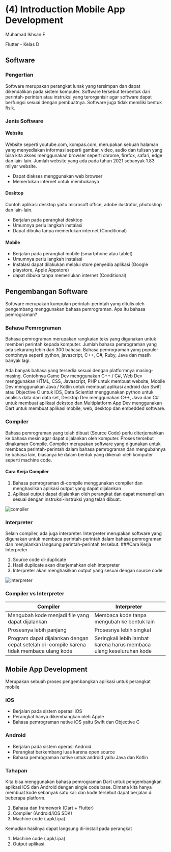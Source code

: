 # (4) Introduction Mobile App Development
Muhamad Ikhsan F

Flutter - Kelas D

## Software
### Pengertian
Software merupakan perangkat lunak yang tersimpan dan dapat dikendalikan pada sistem komputer. Software tersebut terbentuk dari perintah-perintah atau instruksi yang terorganisir agar software dapat berfungsi sesuai dengan pembuatnya. Software juga tidak memiliki bentuk fisik.

### Jenis Software
#### Website
Website seperti youtube.com, kompas.com, merupakan sebuah halaman yang menyediakan informasi seperti gambar, video, audio dan tulisan yang bisa kita akses menggunakan browser seperti chrome, firefox, safari, edge dan lain-lain. Jumlah website yang ada pada tahun 2021 sebanyak 1.83 milyar website.
+ Dapat diakses menggunakan web browser
+ Memerlukan internet untuk membukanya

#### Desktop
Contoh aplikasi desktop yaitu microsoft office, adobe ilustrator, photoshop dan lain-lain.
+ Berjalan pada perangkat desktop
+ Umumnya perlu langkah instalasi
+ Dapat dibuka tanpa memerlukan internet (Conditional)

#### Mobile
+ Berjalan pada perangkat mobile (smartphone atau tablet)
+ Umumnya perlu langkah instalasi
+ Instalasi dapat dilakukan melalui store penyedia aplikasi (Google playstore, Apple Appstore)
+ dapat dibuka tanpa memerlukan internet (Conditional)

## Pengembangan Software
Software merupakan kumpulan perintah-perintah yang ditulis oleh pengembang menggunakan bahasa pemrograman. Apa itu bahasa pemrograman?

### Bahasa Pemrograman
Bahasa pemrograman merupakan rangkaian teks yang digunakan untuk memberi perintah kepada komputer. Jumlah bahasa pemrograman yang ada sekarang lebih dari 300 bahasa. Bahasa pemrograman yang populer contohnya seperti python, javascript, C++, C#, Ruby, Java dan masih banyak lagi. 

Ada banyak bahasa yang tersedia sesuai dengan platformnya masing-masing. Contohnya Game Dev menggunakan C++ / C#, Web Dev menggunakan HTML, CSS, Javascript, PHP untuk membuat website, Mobile Dev menggunakan Java / Kotlin untuk membuat aplikasi android dan Swift atau Objective C untuk IOS, Data Scientist menggunakan python untuk analisis data dari data set, Desktop Dev menggunakan C++, Java dan C# untuk membuat aplikasi dekstop dan Multiplatform App Dev menggunakan Dart untuk membuat aplikasi mobile, web, desktop dan embedded software.

### Compiler
Bahasa pemrograman yang telah dibuat (Source Code) perlu diterjemahkan ke bahasa mesin agar dapat dijalankan oleh komputer. Proses tersebut dinakaman Compile. Compiler merupakan software yang digunakan untuk membaca perintah-perintah dalam bahasa pemrograman dan mengubahnya ke bahasa lain, biasanya ke dalam bentuk yang dikenali oleh komputer seperti machine code.

#### Cara Kerja Compiler
1. Bahasa pemrograman di-compile menggunakan compiler dan menghasilkan aplikasi output yang dapat dijalankan
2. Aplikasi output dapat dijalankan oleh perangkat dan dapat menampilkan sesuai dengan instruksi-instruksi yang telah dibuat.

![compiler](https://hpc-wiki.info/mediawiki/hpc_images/thumb/8/8a/Compiler_Shematic.png/1000px-Compiler_Shematic.png)

### Interpreter
Selain compiler, ada juga interpreter. Interpreter merupakan software yang digunakan untuk membaca perintah-perintah dalam bahasa pemrograman dan menjalankan langsung perintah-perintah tersebut.
###Cara Kerja Interpreter
1. Source code di-duplicate
2. Hasil duplicate akan diterjemahkan oleh interpreter
3. Interpreter akan menghasilkan output yang sesuai dengan source code

![interpreter](https://media.geeksforgeeks.org/wp-content/uploads/20200530152827/223-1.png)

### Compiler vs Interpreter
| Compiler  | Interpreter |
| --- | --- |
| Mengubah kode menjadi file yang dapat dijalankan  | Membaca kode tanpa mengubah ke bentuk lain  |
| Prosesnya lebih panjang  | Prosesnya lebih singkat  |
| Program dapat dijalankan dengan cepat setelah di-compile karena tidak membaca ulang kode | Seringkali lebih lambat karena harus membaca ulang keseluruhan kode |

## Mobile App Development
Merupakan sebuah proses pengembangkan aplikasi untuk perangkat mobile

### iOS
+ Berjalan pada sistem operasi iOS
+ Perangkat hanya dikembangkan oleh Apple
+ Bahasa pemrograman native iOS yaitu Swift dan Objective C

### Android
+ Berjalan pada sistem operasi Android
+ Perangkat berkembang luas karena open source
+ Bahasa pemrograman native untuk android yaitu Java dan Kotlin

### Tahapan
Kita bisa menggunakan bahasa pemrograman Dart untuk pengembangkan aplikasi iOS dan Android dengan single code base. Dimana kita hanya membuat kode sebanyak satu kali dan kode tersebut dapat berjalan di beberapa platform.
1. Bahasa dan framework (Dart + Flutter)
2. Compiler (Android/iOS SDK)
3. Machine code (.apk/.ipa)

Kemudian hasilnya dapat langsung di-install pada perangkat
1. Machine code (.apk/.ipa)
2. Output aplikasi
